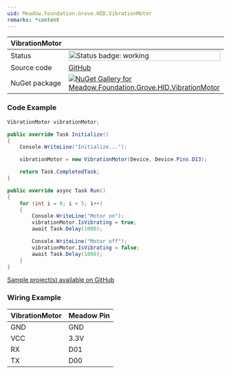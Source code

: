 ```yaml
---
uid: Meadow.Foundation.Grove.HID.VibrationMotor
remarks: *content
---
```


| VibrationMotor | |
|--------|--------|
| Status | <img src="https://img.shields.io/badge/Working-brightgreen" style="width: auto; height: -webkit-fill-available;" alt="Status badge: working" /> |
| Source code | [GitHub](https://github.com/WildernessLabs/Meadow.Foundation.Grove/tree/main/Source/VibrationMotor) |
| NuGet package | <a href="https://www.nuget.org/packages/Meadow.Foundation.Grove.HID.VibrationMotor/" target="_blank"><img src="https://img.shields.io/nuget/v/Meadow.Foundation.Grove.HID.VibrationMotor.svg?label=Meadow.Foundation.Grove.HID.VibrationMotor" alt="NuGet Gallery for Meadow.Foundation.Grove.HID.VibrationMotor" /></a> |

### Code Example

```csharp
VibrationMotor vibrationMotor;

public override Task Initialize()
{
    Console.WriteLine("Initialize...");

    vibrationMotor = new VibrationMotor(Device, Device.Pins.D13);

    return Task.CompletedTask;
}

public override async Task Run()
{
    for (int i = 0; i < 5; i++)
    {
        Console.WriteLine("Motor on");
        vibrationMotor.IsVibrating = true;
        await Task.Delay(1000);

        Console.WriteLine("Motor off");
        vibrationMotor.IsVibrating = false;
        await Task.Delay(1000);
    }
}

```

[Sample project(s) available on GitHub](https://github.com/WildernessLabs/Meadow.Foundation.Grove/tree/main/Source/VibrationMotor/Sample/VibrationMotor_Sample)

### Wiring Example

| VibrationMotor | Meadow Pin |
|--------|------------|
| GND    | GND        |
| VCC    | 3.3V       |
| RX     | D01        |
| TX     | D00        |
